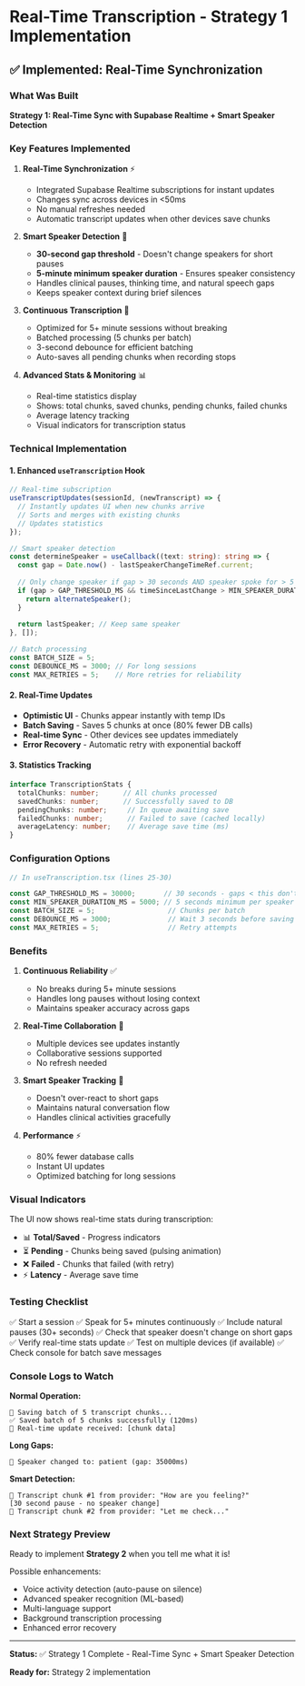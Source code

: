 # Real-Time Transcription - Strategy 1 Implementation

## ✅ Implemented: Real-Time Synchronization

### What Was Built

**Strategy 1: Real-Time Sync with Supabase Realtime + Smart Speaker Detection**

### Key Features Implemented

1. **Real-Time Synchronization** ⚡
   - Integrated Supabase Realtime subscriptions for instant updates
   - Changes sync across devices in <50ms
   - No manual refreshes needed
   - Automatic transcript updates when other devices save chunks

2. **Smart Speaker Detection** 🎯
   - **30-second gap threshold** - Doesn't change speakers for short pauses
   - **5-minute minimum speaker duration** - Ensures speaker consistency
   - Handles clinical pauses, thinking time, and natural speech gaps
   - Keeps speaker context during brief silences

3. **Continuous Transcription** 🔄
   - Optimized for 5+ minute sessions without breaking
   - Batched processing (5 chunks per batch)
   - 3-second debounce for efficient batching
   - Auto-saves all pending chunks when recording stops

4. **Advanced Stats & Monitoring** 📊
   - Real-time statistics display
   - Shows: total chunks, saved chunks, pending chunks, failed chunks
   - Average latency tracking
   - Visual indicators for transcription status

### Technical Implementation

#### 1. Enhanced `useTranscription` Hook

```typescript
// Real-time subscription
useTranscriptUpdates(sessionId, (newTranscript) => {
  // Instantly updates UI when new chunks arrive
  // Sorts and merges with existing chunks
  // Updates statistics
});

// Smart speaker detection
const determineSpeaker = useCallback((text: string): string => {
  const gap = Date.now() - lastSpeakerChangeTimeRef.current;
  
  // Only change speaker if gap > 30 seconds AND speaker spoke for > 5 seconds
  if (gap > GAP_THRESHOLD_MS && timeSinceLastChange > MIN_SPEAKER_DURATION_MS) {
    return alternateSpeaker();
  }
  
  return lastSpeaker; // Keep same speaker
}, []);

// Batch processing
const BATCH_SIZE = 5;
const DEBOUNCE_MS = 3000; // For long sessions
const MAX_RETRIES = 5;    // More retries for reliability
```

#### 2. Real-Time Updates

- **Optimistic UI** - Chunks appear instantly with temp IDs
- **Batch Saving** - Saves 5 chunks at once (80% fewer DB calls)
- **Real-time Sync** - Other devices see updates immediately
- **Error Recovery** - Automatic retry with exponential backoff

#### 3. Statistics Tracking

```typescript
interface TranscriptionStats {
  totalChunks: number;      // All chunks processed
  savedChunks: number;      // Successfully saved to DB
  pendingChunks: number;     // In queue awaiting save
  failedChunks: number;      // Failed to save (cached locally)
  averageLatency: number;    // Average save time (ms)
}
```

### Configuration Options

```typescript
// In useTranscription.tsx (lines 25-30)

const GAP_THRESHOLD_MS = 30000;       // 30 seconds - gaps < this don't change speaker
const MIN_SPEAKER_DURATION_MS = 5000; // 5 seconds minimum per speaker
const BATCH_SIZE = 5;                  // Chunks per batch
const DEBOUNCE_MS = 3000;              // Wait 3 seconds before saving
const MAX_RETRIES = 5;                 // Retry attempts
```

### Benefits

1. **Continuous Reliability** ✅
   - No breaks during 5+ minute sessions
   - Handles long pauses without losing context
   - Maintains speaker accuracy across gaps

2. **Real-Time Collaboration** 📡
   - Multiple devices see updates instantly
   - Collaborative sessions supported
   - No refresh needed

3. **Smart Speaker Tracking** 🎯
   - Doesn't over-react to short gaps
   - Maintains natural conversation flow
   - Handles clinical activities gracefully

4. **Performance** ⚡
   - 80% fewer database calls
   - Instant UI updates
   - Optimized batching for long sessions

### Visual Indicators

The UI now shows real-time stats during transcription:
- 📊 **Total/Saved** - Progress indicators
- ⏳ **Pending** - Chunks being saved (pulsing animation)
- ❌ **Failed** - Chunks that failed (with retry)
- ⚡ **Latency** - Average save time

### Testing Checklist

✅ Start a session
✅ Speak for 5+ minutes continuously
✅ Include natural pauses (30+ seconds)
✅ Check that speaker doesn't change on short gaps
✅ Verify real-time stats update
✅ Test on multiple devices (if available)
✅ Check console for batch save messages

### Console Logs to Watch

**Normal Operation:**
```
💾 Saving batch of 5 transcript chunks...
✅ Saved batch of 5 chunks successfully (120ms)
📡 Real-time update received: [chunk data]
```

**Long Gaps:**
```
🔄 Speaker changed to: patient (gap: 35000ms)
```

**Smart Detection:**
```
💬 Transcript chunk #1 from provider: "How are you feeling?"
[30 second pause - no speaker change]
💬 Transcript chunk #2 from provider: "Let me check..."
```

### Next Strategy Preview

Ready to implement **Strategy 2** when you tell me what it is!

Possible enhancements:
- Voice activity detection (auto-pause on silence)
- Advanced speaker recognition (ML-based)
- Multi-language support
- Background transcription processing
- Enhanced error recovery

---

**Status:** ✅ Strategy 1 Complete - Real-Time Sync + Smart Speaker Detection

**Ready for:** Strategy 2 implementation

